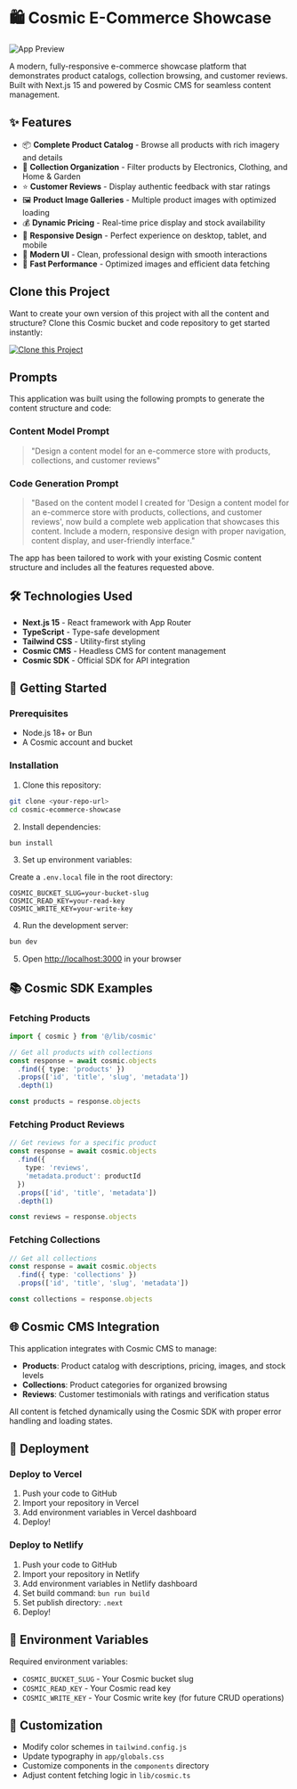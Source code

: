 # 🛍️ Cosmic E-Commerce Showcase

![App Preview](https://imgix.cosmicjs.com/69539050-9ec7-11f0-8f3b-cde45452e1fc-photo-1505740420928-5e560c06d30e-1759323973593.jpg?w=1200&h=300&fit=crop&auto=format,compress)

A modern, fully-responsive e-commerce showcase platform that demonstrates product catalogs, collection browsing, and customer reviews. Built with Next.js 15 and powered by Cosmic CMS for seamless content management.

## ✨ Features

- 📦 **Complete Product Catalog** - Browse all products with rich imagery and details
- 🏪 **Collection Organization** - Filter products by Electronics, Clothing, and Home & Garden
- ⭐ **Customer Reviews** - Display authentic feedback with star ratings
- 🖼️ **Product Image Galleries** - Multiple product images with optimized loading
- 💰 **Dynamic Pricing** - Real-time price display and stock availability
- 📱 **Responsive Design** - Perfect experience on desktop, tablet, and mobile
- 🎨 **Modern UI** - Clean, professional design with smooth interactions
- 🚀 **Fast Performance** - Optimized images and efficient data fetching

## Clone this Project

Want to create your own version of this project with all the content and structure? Clone this Cosmic bucket and code repository to get started instantly:

[![Clone this Project](https://img.shields.io/badge/Clone%20this%20Project-29abe2?style=for-the-badge&logo=cosmic&logoColor=white)](https://app.cosmicjs.com/projects/new?clone_bucket=68dd26d871f3904a2a9413da&clone_repository=68dd284771f3904a2a941409)

## Prompts

This application was built using the following prompts to generate the content structure and code:

### Content Model Prompt

> "Design a content model for an e-commerce store with products, collections, and customer reviews"

### Code Generation Prompt

> "Based on the content model I created for 'Design a content model for an e-commerce store with products, collections, and customer reviews', now build a complete web application that showcases this content. Include a modern, responsive design with proper navigation, content display, and user-friendly interface."

The app has been tailored to work with your existing Cosmic content structure and includes all the features requested above.

## 🛠️ Technologies Used

- **Next.js 15** - React framework with App Router
- **TypeScript** - Type-safe development
- **Tailwind CSS** - Utility-first styling
- **Cosmic CMS** - Headless CMS for content management
- **Cosmic SDK** - Official SDK for API integration

## 🚀 Getting Started

### Prerequisites

- Node.js 18+ or Bun
- A Cosmic account and bucket

### Installation

1. Clone this repository:
```bash
git clone <your-repo-url>
cd cosmic-ecommerce-showcase
```

2. Install dependencies:
```bash
bun install
```

3. Set up environment variables:

Create a `.env.local` file in the root directory:

```env
COSMIC_BUCKET_SLUG=your-bucket-slug
COSMIC_READ_KEY=your-read-key
COSMIC_WRITE_KEY=your-write-key
```

4. Run the development server:
```bash
bun dev
```

5. Open [http://localhost:3000](http://localhost:3000) in your browser

## 📚 Cosmic SDK Examples

### Fetching Products

```typescript
import { cosmic } from '@/lib/cosmic'

// Get all products with collections
const response = await cosmic.objects
  .find({ type: 'products' })
  .props(['id', 'title', 'slug', 'metadata'])
  .depth(1)

const products = response.objects
```

### Fetching Product Reviews

```typescript
// Get reviews for a specific product
const response = await cosmic.objects
  .find({
    type: 'reviews',
    'metadata.product': productId
  })
  .props(['id', 'title', 'metadata'])
  .depth(1)

const reviews = response.objects
```

### Fetching Collections

```typescript
// Get all collections
const response = await cosmic.objects
  .find({ type: 'collections' })
  .props(['id', 'title', 'slug', 'metadata'])

const collections = response.objects
```

## 🌐 Cosmic CMS Integration

This application integrates with Cosmic CMS to manage:

- **Products**: Product catalog with descriptions, pricing, images, and stock levels
- **Collections**: Product categories for organized browsing
- **Reviews**: Customer testimonials with ratings and verification status

All content is fetched dynamically using the Cosmic SDK with proper error handling and loading states.

## 🚀 Deployment

### Deploy to Vercel

1. Push your code to GitHub
2. Import your repository in Vercel
3. Add environment variables in Vercel dashboard
4. Deploy!

### Deploy to Netlify

1. Push your code to GitHub
2. Import your repository in Netlify
3. Add environment variables in Netlify dashboard
4. Set build command: `bun run build`
5. Set publish directory: `.next`
6. Deploy!

## 📝 Environment Variables

Required environment variables:

- `COSMIC_BUCKET_SLUG` - Your Cosmic bucket slug
- `COSMIC_READ_KEY` - Your Cosmic read key
- `COSMIC_WRITE_KEY` - Your Cosmic write key (for future CRUD operations)

## 🎨 Customization

- Modify color schemes in `tailwind.config.js`
- Update typography in `app/globals.css`
- Customize components in the `components` directory
- Adjust content fetching logic in `lib/cosmic.ts`

<!-- README_END -->